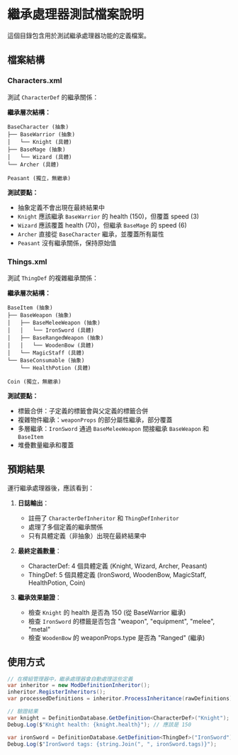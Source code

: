 # 繼承處理器測試檔案說明

這個目錄包含用於測試繼承處理器功能的定義檔案。

## 檔案結構

### Characters.xml

測試 `CharacterDef` 的繼承關係：

**繼承層次結構：**

```
BaseCharacter (抽象)
├── BaseWarrior (抽象)
│   └── Knight (具體)
├── BaseMage (抽象)
│   └── Wizard (具體)
└── Archer (具體)

Peasant (獨立，無繼承)
```

**測試要點：**

- 抽象定義不會出現在最終結果中
- `Knight` 應該繼承 `BaseWarrior` 的 health (150)，但覆蓋 speed (3)
- `Wizard` 應該覆蓋 health (70)，但繼承 `BaseMage` 的 speed (6)
- `Archer` 直接從 `BaseCharacter` 繼承，並覆蓋所有屬性
- `Peasant` 沒有繼承關係，保持原始值

### Things.xml

測試 `ThingDef` 的複雜繼承關係：

**繼承層次結構：**

```
BaseItem (抽象)
├── BaseWeapon (抽象)
│   ├── BaseMeleeWeapon (抽象)
│   │   └── IronSword (具體)
│   ├── BaseRangedWeapon (抽象)
│   │   └── WoodenBow (具體)
│   └── MagicStaff (具體)
└── BaseConsumable (抽象)
    └── HealthPotion (具體)

Coin (獨立，無繼承)
```

**測試要點：**

- 標籤合併：子定義的標籤會與父定義的標籤合併
- 複雜物件繼承：`weaponProps` 的部分屬性繼承，部分覆蓋
- 多層繼承：`IronSword` 通過 `BaseMeleeWeapon` 間接繼承 `BaseWeapon` 和 `BaseItem`
- 堆疊數量繼承和覆蓋

## 預期結果

運行繼承處理器後，應該看到：

1. **日誌輸出**：

   - 註冊了 `CharacterDefInheritor` 和 `ThingDefInheritor`
   - 處理了多個定義的繼承關係
   - 只有具體定義（非抽象）出現在最終結果中

2. **最終定義數量**：

   - CharacterDef: 4 個具體定義 (Knight, Wizard, Archer, Peasant)
   - ThingDef: 5 個具體定義 (IronSword, WoodenBow, MagicStaff, HealthPotion, Coin)

3. **繼承效果驗證**：
   - 檢查 `Knight` 的 health 是否為 150 (從 BaseWarrior 繼承)
   - 檢查 `IronSword` 的標籤是否包含 "weapon", "equipment", "melee", "metal"
   - 檢查 `WoodenBow` 的 weaponProps.type 是否為 "Ranged" (繼承)

## 使用方式

```csharp
// 在模組管理器中，繼承處理器會自動處理這些定義
var inheritor = new ModDefinitionInheritor();
inheritor.RegisterInheritors();
var processedDefinitions = inheritor.ProcessInheritance(rawDefinitions);

// 驗證結果
var knight = DefinitionDatabase.GetDefinition<CharacterDef>("Knight");
Debug.Log($"Knight health: {knight.health}"); // 應該是 150

var ironSword = DefinitionDatabase.GetDefinition<ThingDef>("IronSword");
Debug.Log($"IronSword tags: {string.Join(", ", ironSword.tags)}");
```
